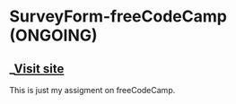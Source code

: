 # SurveyForm-freeCodeCamp (ONGOING)
## _[Visit site](https://jeru7.github.io/SurveyForm-freeCodeCamp/)
This is just my assigment on freeCodeCamp. 
